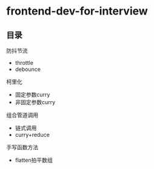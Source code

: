 # frontend-dev-for-interview
## 目录
防抖节流
- throttle
- debounce

柯里化
- 固定参数curry
- 非固定参数curry

组合管道调用
- 链式调用
- curry+reduce

手写函数方法
- flatten拍平数组
